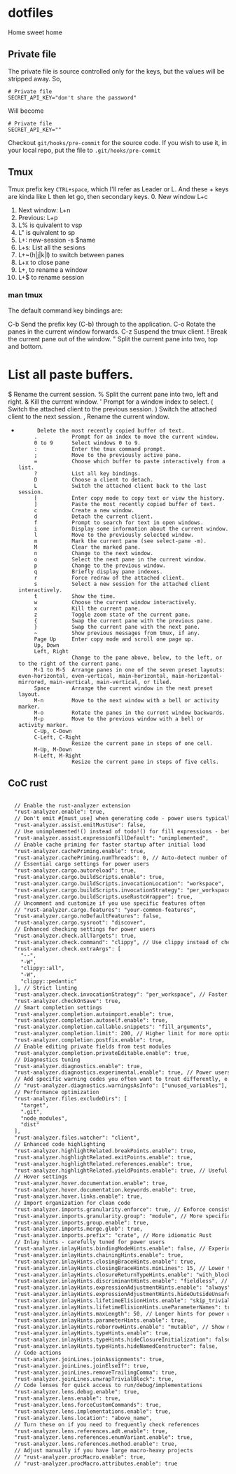 # dotfiles
Home sweet home


## Private file
The private file is source controlled only for the keys, but the values will be stripped away. So,
```
# Private file
SECRET_API_KEY="don't share the password"
```

Will become
```
# Private file
SECRET_API_KEY=""
```
Checkout `git/hooks/pre-commit` for the source code. If you wish to use it, in your local repo, put the file to
`.git/hooks/pre-commit`

## Tmux
Tmux prefix key `CTRL+space`, which I'll refer as Leader or L. And these + keys are kinda like L then let go, then secondary keys.
0. New window L+c
1. Next window: L+n
2. Previous: L+p
3. L% is quivalent to vsp
4. L" is quivalent to sp
5. L+: new-session -s $name
6. L+s: List all the sesions
7. L+~(h|j|k|l) to switch between panes
8. L+x to close pane
9. L+, to rename a window
10. L+$ to rename session

### man tmux

The default command key bindings are:

C-b         Send the prefix key (C-b) through to the application.
C-o         Rotate the panes in the current window forwards.
C-z         Suspend the tmux client.
!           Break the current pane out of the window.
"           Split the current pane into two, top and bottom.
#           List all paste buffers.
$           Rename the current session.
%           Split the current pane into two, left and right.
&           Kill the current window.
'           Prompt for a window index to select.
(           Switch the attached client to the previous session.
)           Switch the attached client to the next session.
,           Rename the current window.
-           Delete the most recently copied buffer of text.
           .           Prompt for an index to move the current window.
           0 to 9      Select windows 0 to 9.
           :           Enter the tmux command prompt.
           ;           Move to the previously active pane.
           =           Choose which buffer to paste interactively from a list.
           ?           List all key bindings.
           D           Choose a client to detach.
           L           Switch the attached client back to the last session.
           [           Enter copy mode to copy text or view the history.
           ]           Paste the most recently copied buffer of text.
           c           Create a new window.
           d           Detach the current client.
           f           Prompt to search for text in open windows.
           i           Display some information about the current window.
           l           Move to the previously selected window.
           m           Mark the current pane (see select-pane -m).
           M           Clear the marked pane.
           n           Change to the next window.
           o           Select the next pane in the current window.
           p           Change to the previous window.
           q           Briefly display pane indexes.
           r           Force redraw of the attached client.
           s           Select a new session for the attached client interactively.
           t           Show the time.
           w           Choose the current window interactively.
           x           Kill the current pane.
           z           Toggle zoom state of the current pane.
           {           Swap the current pane with the previous pane.
           }           Swap the current pane with the next pane.
           ~           Show previous messages from tmux, if any.
           Page Up     Enter copy mode and scroll one page up.
           Up, Down
           Left, Right
                       Change to the pane above, below, to the left, or to the right of the current pane.
           M-1 to M-5  Arrange panes in one of the seven preset layouts: even-horizontal, even-vertical, main-horizontal, main-horizontal-mirrored, main-vertical, main-vertical, or tiled.
           Space       Arrange the current window in the next preset layout.
           M-n         Move to the next window with a bell or activity marker.
           M-o         Rotate the panes in the current window backwards.
           M-p         Move to the previous window with a bell or activity marker.
           C-Up, C-Down
           C-Left, C-Right
                       Resize the current pane in steps of one cell.
           M-Up, M-Down
           M-Left, M-Right
                       Resize the current pane in steps of five cells.


## CoC rust
```txt

  // Enable the rust-analyzer extension
  "rust-analyzer.enable": true,
  // Don't emit #[must_use] when generating code - power users typically know when to add this themselves
  "rust-analyzer.assist.emitMustUse": false,
  // Use unimplemented!() instead of todo!() for fill expressions - better for production code
  "rust-analyzer.assist.expressionFillDefault": "unimplemented",
  // Enable cache priming for faster startup after initial load
  "rust-analyzer.cachePriming.enable": true,
  "rust-analyzer.cachePriming.numThreads": 0, // Auto-detect number of threads
  // Essential cargo settings for power users
  "rust-analyzer.cargo.autoreload": true,
  "rust-analyzer.cargo.buildScripts.enable": true,
  "rust-analyzer.cargo.buildScripts.invocationLocation": "workspace",
  "rust-analyzer.cargo.buildScripts.invocationStrategy": "per_workspace", // More efficient for large projects
  "rust-analyzer.cargo.buildScripts.useRustcWrapper": true,
  // Uncomment and customize if you use specific features often
  // "rust-analyzer.cargo.features": "your-common-features",
  "rust-analyzer.cargo.noDefaultFeatures": false,
  "rust-analyzer.cargo.sysroot": "discover",
  // Enhanced checking settings for power users
  "rust-analyzer.check.allTargets": true,
  "rust-analyzer.check.command": "clippy", // Use clippy instead of check for better lints
  "rust-analyzer.check.extraArgs": [
    "--",
    "-W",
    "clippy::all",
    "-W",
    "clippy::pedantic"
  ], // Strict linting
  "rust-analyzer.check.invocationStrategy": "per_workspace", // Faster for large workspaces
  "rust-analyzer.checkOnSave": true,
  // Smart completion settings
  "rust-analyzer.completion.autoimport.enable": true,
  "rust-analyzer.completion.autoself.enable": true,
  "rust-analyzer.completion.callable.snippets": "fill_arguments",
  "rust-analyzer.completion.limit": 200, // Higher limit for more options
  "rust-analyzer.completion.postfix.enable": true,
  // Enable editing private fields from test modules
  "rust-analyzer.completion.privateEditable.enable": true,
  // Diagnostics tuning
  "rust-analyzer.diagnostics.enable": true,
  "rust-analyzer.diagnostics.experimental.enable": true, // Power users can handle experimental features
  // Add specific warning codes you often want to treat differently, e.g.:
  // "rust-analyzer.diagnostics.warningsAsInfo": ["unused_variables"],
  // Performance optimization
  "rust-analyzer.files.excludeDirs": [
    "target",
    ".git",
    "node_modules",
    "dist"
  ],
  "rust-analyzer.files.watcher": "client",
  // Enhanced code highlighting
  "rust-analyzer.highlightRelated.breakPoints.enable": true,
  "rust-analyzer.highlightRelated.exitPoints.enable": true,
  "rust-analyzer.highlightRelated.references.enable": true,
  "rust-analyzer.highlightRelated.yieldPoints.enable": true, // Useful for async code
  // Hover settings
  "rust-analyzer.hover.documentation.enable": true,
  "rust-analyzer.hover.documentation.keywords.enable": true,
  "rust-analyzer.hover.links.enable": true,
  // Import organization for clean code
  "rust-analyzer.imports.granularity.enforce": true, // Enforce consistent style
  "rust-analyzer.imports.granularity.group": "module", // More specific than crate for power users
  "rust-analyzer.imports.group.enable": true,
  "rust-analyzer.imports.merge.glob": true,
  "rust-analyzer.imports.prefix": "crate", // More idiomatic Rust
  // Inlay hints - carefully tuned for power users
  "rust-analyzer.inlayHints.bindingModeHints.enable": false, // Experienced users recognize bindings
  "rust-analyzer.inlayHints.chainingHints.enable": true,
  "rust-analyzer.inlayHints.closingBraceHints.enable": true,
  "rust-analyzer.inlayHints.closingBraceHints.minLines": 15, // Lower threshold for large files
  "rust-analyzer.inlayHints.closureReturnTypeHints.enable": "with_block", // Show for multi-line closures
  "rust-analyzer.inlayHints.discriminantHints.enable": "fieldless", // Helpful for C-like enums
  "rust-analyzer.inlayHints.expressionAdjustmentHints.enable": "always", // Helpful for ref/deref clarity
  "rust-analyzer.inlayHints.expressionAdjustmentHints.hideOutsideUnsafe": false,
  "rust-analyzer.inlayHints.lifetimeElisionHints.enable": "skip_trivial", // Show non-obvious lifetime elisions
  "rust-analyzer.inlayHints.lifetimeElisionHints.useParameterNames": true,
  "rust-analyzer.inlayHints.maxLength": 50, // Longer hints for power users who can parse them
  "rust-analyzer.inlayHints.parameterHints.enable": true,
  "rust-analyzer.inlayHints.reborrowHints.enable": "mutable", // Show mutable reborrows which are easy to miss
  "rust-analyzer.inlayHints.typeHints.enable": true,
  "rust-analyzer.inlayHints.typeHints.hideClosureInitialization": false,
  "rust-analyzer.inlayHints.typeHints.hideNamedConstructor": false,
  // Code actions
  "rust-analyzer.joinLines.joinAssignments": true,
  "rust-analyzer.joinLines.joinElseIf": true,
  "rust-analyzer.joinLines.removeTrailingComma": true,
  "rust-analyzer.joinLines.unwrapTrivialBlock": true,
  // Code lenses for quick access to run/debug/implementations
  "rust-analyzer.lens.debug.enable": true,
  "rust-analyzer.lens.enable": true,
  "rust-analyzer.lens.forceCustomCommands": true,
  "rust-analyzer.lens.implementations.enable": true,
  "rust-analyzer.lens.location": "above_name",
  // Turn these on if you need to frequently check references
  "rust-analyzer.lens.references.adt.enable": true,
  "rust-analyzer.lens.references.enumVariant.enable": true,
  "rust-analyzer.lens.references.method.enable": true,
  // Adjust manually if you have large macro-heavy projects
  // "rust-analyzer.procMacro.enable": true,
  // "rust-analyzer.procMacro.attributes.enable": true
```
